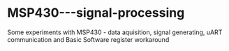 # MSP430---signal-processing
Some experiments with MSP430 - data aquisition, signal generating, uART communication and Basic Software register workaround
